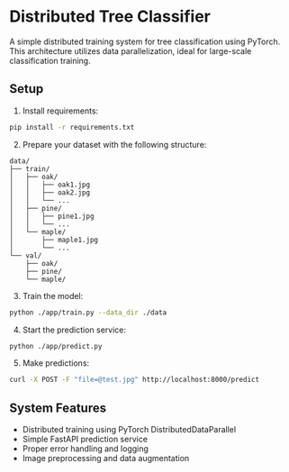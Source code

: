 # Distributed Tree Classifier

A simple distributed training system for tree classification using PyTorch. This architecture utilizes data parallelization, ideal for large-scale classification training.

## Setup

1. Install requirements:

```bash
pip install -r requirements.txt
```

2. Prepare your dataset with the following structure:

```
data/
├── train/
│   ├── oak/
│   │   ├── oak1.jpg
│   │   ├── oak2.jpg
│   │   └── ...
│   ├── pine/
│   │   ├── pine1.jpg
│   │   └── ...
│   └── maple/
│       ├── maple1.jpg
│       └── ...
└── val/
    ├── oak/
    ├── pine/
    └── maple/
```

3. Train the model:

```bash
python ./app/train.py --data_dir ./data
```

4. Start the prediction service:

```bash
python ./app/predict.py
```

5. Make predictions:

```bash
curl -X POST -F "file=@test.jpg" http://localhost:8000/predict
```

## System Features

- Distributed training using PyTorch DistributedDataParallel
- Simple FastAPI prediction service
- Proper error handling and logging
- Image preprocessing and data augmentation
